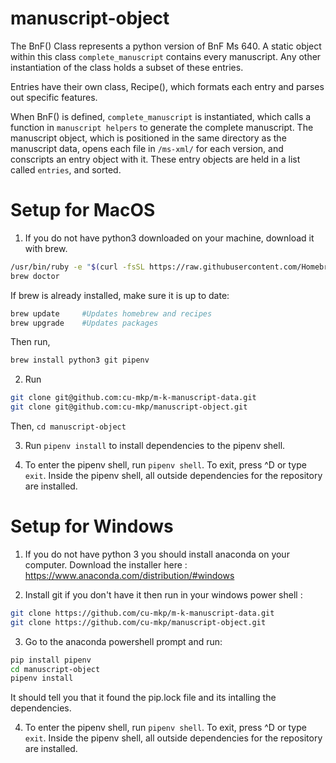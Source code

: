 # manuscript-object

The BnF() Class represents a python version of BnF Ms 640. A static object within this class `complete_manuscript` contains every manuscript. Any other instantiation of the class holds a subset of these entries. 

Entries have their own class, Recipe(), which formats each entry and parses out specific features. 

When BnF() is defined, `complete_manuscript` is instantiated, which calls a function in `manuscript helpers` to generate the complete manuscript. The manuscript object, which is positioned in the same directory as the manuscript data, opens each file in `/ms-xml/` for each version, and conscripts an entry object with it. These entry objects are held in a list called `entries`, and sorted.

# Setup for MacOS

1. If you do not have python3 downloaded on your machine, download it with brew. 

```bash
/usr/bin/ruby -e "$(curl -fsSL https://raw.githubusercontent.com/Homebrew/install/master/install)"
brew doctor
```

If brew is already installed, make sure it is up to date:
```bash
brew update     #Updates homebrew and recipes
brew upgrade    #Updates packages
```

Then run,
```bash
brew install python3 git pipenv
```

2. Run 
```bash
git clone git@github.com:cu-mkp/m-k-manuscript-data.git
git clone git@github.com:cu-mkp/manuscript-object.git
```
Then, `cd manuscript-object`

3. Run `pipenv install` to install dependencies to the pipenv shell.

4. To enter the pipenv shell, run `pipenv shell`. To exit, press ^D or type `exit`. Inside the pipenv shell, all outside dependencies for the repository are installed. 


# Setup for Windows

1. If you do not have python 3 you should install anaconda on your computer.
Download the installer here : https://www.anaconda.com/distribution/#windows

2. Install git if you don't have it then run in your windows power shell :
```bash
git clone https://github.com/cu-mkp/m-k-manuscript-data.git
git clone https://github.com/cu-mkp/manuscript-object.git
```

3. Go to the anaconda powershell prompt and run:
```bash
pip install pipenv
cd manuscript-object
pipenv install
```
It should tell you that it found the pip.lock file and its intalling the dependencies.

4. To enter the pipenv shell, run `pipenv shell`. To exit, press ^D or type `exit`. Inside the pipenv shell, all outside dependencies for the repository are installed. 
